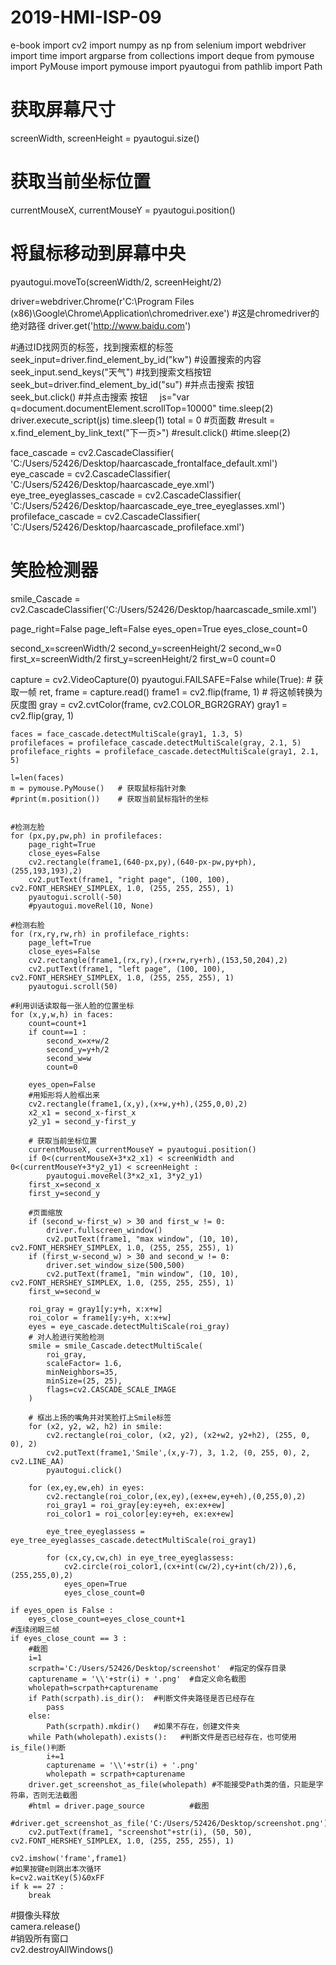 # 2019-HMI-ISP-09
e-book
import cv2
import numpy as np
from selenium import webdriver
import time
import argparse
from collections import deque
from pymouse import PyMouse
import pymouse
import pyautogui
from pathlib import Path


# 获取屏幕尺寸
screenWidth, screenHeight = pyautogui.size()
# 获取当前坐标位置
currentMouseX, currentMouseY = pyautogui.position()
# 将鼠标移动到屏幕中央
pyautogui.moveTo(screenWidth/2, screenHeight/2)

driver=webdriver.Chrome(r'C:\Program Files (x86)\Google\Chrome\Application\chromedriver.exe') 
#这是chromedriver的绝对路径
driver.get('http://www.baidu.com')

#通过ID找网页的标签，找到搜索框的标签    
seek_input=driver.find_element_by_id("kw")
#设置搜索的内容    
seek_input.send_keys("天气")
#找到搜索文档按钮    
seek_but=driver.find_element_by_id("su")
#并点击搜索 按钮    
seek_but.click()
#并点击搜索 按钮    
js="var q=document.documentElement.scrollTop=10000"
time.sleep(2)
driver.execute_script(js)
time.sleep(1)
total = 0  #页面数
#result = x.find_element_by_link_text("下一页>")
#result.click()
#time.sleep(2)

face_cascade = cv2.CascadeClassifier(
 'C:/Users/52426/Desktop/haarcascade_frontalface_default.xml')
eye_cascade = cv2.CascadeClassifier(
 'C:/Users/52426/Desktop/haarcascade_eye.xml')
eye_tree_eyeglasses_cascade = cv2.CascadeClassifier(
 'C:/Users/52426/Desktop/haarcascade_eye_tree_eyeglasses.xml')
profileface_cascade = cv2.CascadeClassifier(
 'C:/Users/52426/Desktop/haarcascade_profileface.xml')
# 笑脸检测器
smile_Cascade = cv2.CascadeClassifier('C:/Users/52426/Desktop/haarcascade_smile.xml')


page_right=False
page_left=False
eyes_open=True
eyes_close_count=0

second_x=screenWidth/2
second_y=screenHeight/2
second_w=0
first_x=screenWidth/2
first_y=screenHeight/2
first_w=0
count=0

capture = cv2.VideoCapture(0)
pyautogui.FAILSAFE=False
while(True):
    # 获取一帧
    ret, frame = capture.read()
    frame1 = cv2.flip(frame, 1)
    # 将这帧转换为灰度图
    gray = cv2.cvtColor(frame, cv2.COLOR_BGR2GRAY)
    gray1 = cv2.flip(gray, 1)
    
    faces = face_cascade.detectMultiScale(gray1, 1.3, 5)
    profilefaces = profileface_cascade.detectMultiScale(gray, 2.1, 5)
    profileface_rights = profileface_cascade.detectMultiScale(gray1, 2.1, 5)
    
    l=len(faces)
    m = pymouse.PyMouse()   # 获取鼠标指针对象
    #print(m.position())    # 获取当前鼠标指针的坐标

    
    #检测左脸
    for (px,py,pw,ph) in profilefaces:
        page_right=True
        close_eyes=False
        cv2.rectangle(frame1,(640-px,py),(640-px-pw,py+ph),(255,193,193),2)
        cv2.putText(frame1, "right page", (100, 100), cv2.FONT_HERSHEY_SIMPLEX, 1.0, (255, 255, 255), 1)
        pyautogui.scroll(-50)
        #pyautogui.moveRel(10, None)

    #检测右脸
    for (rx,ry,rw,rh) in profileface_rights:
        page_left=True
        close_eyes=False
        cv2.rectangle(frame1,(rx,ry),(rx+rw,ry+rh),(153,50,204),2)
        cv2.putText(frame1, "left page", (100, 100), cv2.FONT_HERSHEY_SIMPLEX, 1.0, (255, 255, 255), 1)
        pyautogui.scroll(50)

    #利用训话读取每一张人脸的位置坐标
    for (x,y,w,h) in faces:
        count=count+1
        if count==1 :
            second_x=x+w/2
            second_y=y+h/2
            second_w=w
            count=0
        
        eyes_open=False
        #用矩形将人脸框出来 
        cv2.rectangle(frame1,(x,y),(x+w,y+h),(255,0,0),2)  
        x2_x1 = second_x-first_x
        y2_y1 = second_y-first_y

        # 获取当前坐标位置
        currentMouseX, currentMouseY = pyautogui.position()
        if 0<(currentMouseX+3*x2_x1) < screenWidth and 0<(currentMouseY+3*y2_y1) < screenHeight :
            pyautogui.moveRel(3*x2_x1, 3*y2_y1)
        first_x=second_x
        first_y=second_y
        
        #页面缩放
        if (second_w-first_w) > 30 and first_w != 0:
            driver.fullscreen_window()
            cv2.putText(frame1, "max window", (10, 10), cv2.FONT_HERSHEY_SIMPLEX, 1.0, (255, 255, 255), 1)
        if (first_w-second_w) > 30 and second_w != 0:
            driver.set_window_size(500,500)
            cv2.putText(frame1, "min window", (10, 10), cv2.FONT_HERSHEY_SIMPLEX, 1.0, (255, 255, 255), 1)
        first_w=second_w
        
        roi_gray = gray1[y:y+h, x:x+w]
        roi_color = frame1[y:y+h, x:x+w]
        eyes = eye_cascade.detectMultiScale(roi_gray)
        # 对人脸进行笑脸检测
        smile = smile_Cascade.detectMultiScale(
            roi_gray,
            scaleFactor= 1.6,
            minNeighbors=35,
            minSize=(25, 25),
            flags=cv2.CASCADE_SCALE_IMAGE
        )

        # 框出上扬的嘴角并对笑脸打上Smile标签
        for (x2, y2, w2, h2) in smile:
            cv2.rectangle(roi_color, (x2, y2), (x2+w2, y2+h2), (255, 0, 0), 2)
            cv2.putText(frame1,'Smile',(x,y-7), 3, 1.2, (0, 255, 0), 2, cv2.LINE_AA)
            pyautogui.click()
        
        for (ex,ey,ew,eh) in eyes:
            cv2.rectangle(roi_color,(ex,ey),(ex+ew,ey+eh),(0,255,0),2)
            roi_gray1 = roi_gray[ey:ey+eh, ex:ex+ew]
            roi_color1 = roi_color[ey:ey+eh, ex:ex+ew]

            eye_tree_eyeglassess = eye_tree_eyeglasses_cascade.detectMultiScale(roi_gray1)

            for (cx,cy,cw,ch) in eye_tree_eyeglassess:
                cv2.circle(roi_color1,(cx+int(cw/2),cy+int(ch/2)),6,(255,255,0),2)
                eyes_open=True
                eyes_close_count=0
        
    if eyes_open is False :
        eyes_close_count=eyes_close_count+1
    #连续闭眼三帧
    if eyes_close_count == 3 :
        #截图
        i=1
        scrpath='C:/Users/52426/Desktop/screenshot'  #指定的保存目录
        capturename = '\\'+str(i) + '.png'  #自定义命名截图
        wholepath=scrpath+capturename
        if Path(scrpath).is_dir():  #判断文件夹路径是否已经存在
            pass    
        else: 
            Path(scrpath).mkdir()   #如果不存在，创建文件夹
        while Path(wholepath).exists():   #判断文件是否已经存在，也可使用is_file()判断
            i+=1
            capturename = '\\'+str(i) + '.png'
            wholepath = scrpath+capturename
        driver.get_screenshot_as_file(wholepath) #不能接受Path类的值，只能是字符串，否则无法截图
        #html = driver.page_source          #截图
        #driver.get_screenshot_as_file('C:/Users/52426/Desktop/screenshot.png')
        cv2.putText(frame1, "screenshot"+str(i), (50, 50), cv2.FONT_HERSHEY_SIMPLEX, 1.0, (255, 255, 255), 1)

    cv2.imshow('frame',frame1)
    #如果按键e则跳出本次循环
    k=cv2.waitKey(5)&0xFF
    if k == 27 :
        break
        
#摄像头释放  
camera.release()  
#销毁所有窗口  
cv2.destroyAllWindows()
